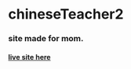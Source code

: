 # chineseTeacher2

### site made for mom.

#### [live site here](https://www.sdchineseteacher.com/)
